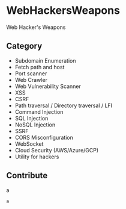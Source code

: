 # WebHackersWeapons
Web Hacker's Weapons

## Category
- Subdomain Enumeration
- Fetch path and host
- Port scanner
- Web Crawler
- Web Vulnerability Scanner
- XSS
- CSRF 
- Path traversal / Directory traversal / LFI
- Command Injection
- SQL Injection
- NoSQL Injection
- SSRF
- CORS Misconfiguration
- WebSocket
- Cloud Security (AWS/Azure/GCP)
- Utility for hackers

## Contribute
a
```
a
```

